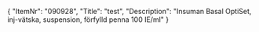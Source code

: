 {
  "ItemNr": "090928",
  "Title": "test",
  "Description": "Insuman Basal OptiSet, inj-vätska, suspension, förfylld penna 100 IE/ml"
}